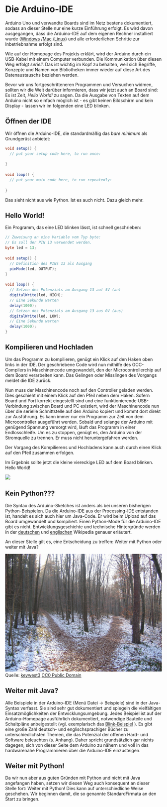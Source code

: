 # Die Arduino-IDE

Arduino Uno und verwandte Boards sind im Netz bestens dokumentiert, sodass an dieser Stelle nur eine kurze Einführung erfolgt. Es wird davon ausgegangen, dass die Arduino-IDE auf dem eigenen Rechner installiert wurde ([Windows](https://www.arduino.cc/en/Guide/Windows#)
/[Mac](https://www.arduino.cc/en/Guide/MacOSX)
/[Linux](http://playground.arduino.cc/Learning/Linux)) und alle erforderlichen Schritte zur Inbetriebnahme erfolgt sind.

Wie auf der Homepage des Projekts erklärt, wird der Arduino durch ein USB-Kabel mit einem Computer verbunden. Die Kommunikation über diesen Weg erfolgt *seriell*. Das ist wichtig im Kopf zu behalten, weil sich Begriffe, Konzepte und Namen von Bibliotheken immer wieder auf diese Art des Datenaustauschs beziehen werden.

Bevor wir uns fortgeschritteneren Programmen und Versuchen widmen, sollten wir die Welt darüber informieren, dass wir jetzt auch an Board sind: Es ist Zeit, *Hello World!* zu sagen. Da die Ausgabe von Texten auf dem Arduino nicht so einfach möglich ist - es gibt keinen Bildschirm und kein Display - lassen wir im folgenden eine LED blinken.

## Öffnen der IDE

Wir öffnen die Arduino-IDE, die standardmäßig das *bare minimum* als Grundgerüst anbietet:

```java
void setup() {
  // put your setup code here, to run once:

}

void loop() {
  // put your main code here, to run repeatedly:

}
```

Das sieht nicht aus wie Python. Ist es auch nicht. Dazu gleich mehr. 

## Hello World!

Ein Programm, das eine LED blinken lässt, ist schnell geschrieben:

```java
// Zuweisung an eine Variable vom Typ byte:
// Es soll der PIN 13 verwendet werden.
byte led = 13;

void setup() {
  // Definition des PINs 13 als Ausgang
  pinMode(led, OUTPUT);
}

void loop() {
  // Setzen des Potenzials am Ausgang 13 auf 5V (an)
  digitalWrite(led, HIGH);  
  // Eine Sekunde warten
  delay(1000);         
  // Setzen des Potenzials am Ausgang 13 aus 0V (aus)
  digitalWrite(led, LOW);
  // Eine Sekunde warten    
  delay(1000);
}
```

## Kompilieren und Hochladen

Um das Programm zu kompilieren, genügt ein Klick auf den Haken oben links in der IDE. Der geschriebene Code wird nun mithilfe des GCC-Compilers in Maschinencode umgewandelt, den der Microcontrollerchip auf dem Board verarbeiten kann. Das Gelingen oder Misslingen des Vorgangs meldet die IDE zurück.

Nun muss der Maschinencode noch auf den Controller geladen werden. Dies geschieht mit einem Klick auf den Pfeil neben dem Haken. Sofern Board und Port korrekt eingestellt sind und eine funktionierende USB-Verbindung zwischen Board und PC existiert, wird der Maschinencode nun über die serielle Schnittstelle auf den Arduino kopiert und kommt dort direkt zur Ausführung. Es kann immer nur ein Programm zur Zeit von dem Microcontroller ausgeführt werden. Sobald und solange der Arduino mit genügend Spannung versorgt wird, läuft das Programm in einer Endlosschleife. Um es zu stoppen, genügt es, den Arduino von der Stromquelle zu trennen. Er muss nicht heruntergefahren werden.

Der Vorgang des Kompilierens und Hochladens kann auch durch einen Klick auf den Pfeil zusammen erfolgen.

Im Ergebnis sollte jetzt die kleine viereckige LED auf dem Board blinken. Hello World!

![
](http://www.wired.com/wp-content/uploads/blogs/geekdad/wp-content/uploads/2012/03/Arduino-LED-Overview.jpg)

## Kein Python???

Die Syntax des Arduino-Sketches ist anders als bei unseren bisherigen Python-Beispielen. Da die Arduino-IDE aus der Processing-IDE entstanden ist, handelt es sich auch hier um Java-Code. Er wird beim Upload auf das Board umgewandelt und kompiliert. Einen Python-Mode für die Arduino-IDE gibt es nicht. Entwicklungsgeschichte und technische Hintergründe werden in der [deutschen](https://de.wikipedia.org/wiki/Arduino_%28Plattform%29)
und [englischen](https://en.wikipedia.org/wiki/Arduino) Wikipedia genauer erläutert.

An dieser Stelle gilt es, eine Entscheidung zu treffen: Weiter mit Python oder weiter mit Java?

![](../images/forest-path-238887_1280.jpg)
Quelle: [keywest3](https://pixabay.com/de/users/keywest3-122514/)
[CC0 Public Domain](https://creativecommons.org/publicdomain/zero/1.0/deed.de)

## Weiter mit Java?

Alle Beispiele in der Arduino-IDE (Menü Datei -> Beispiele) sind in der Java-Syntax verfasst. Sie sind sehr gut dokumentiert und spiegeln die vielfältigen Einsatzmöglichkeiten der Entwicklungsumgebung. Jedes Beispiel ist auf der Arduino-Homepage ausführlich dokumentiert, notwendige Bauteile und Schaltpläne anbeigestellt (vgl. exemplarisch das [Blink-Beispiel](https://www.arduino.cc/en/Tutorial/Blink)
). Es gibt eine große Zahl deutsch- und englischsprachiger Bücher zu unterschiedlichsten Themen, die das Potenzial der offenen Hard- und Software beleuchten (s. Anhang). Daher spricht grundsätzlich gar nichts dagegen, sich von dieser Seite dem Arduino zu nähern und voll in das hardwarenahe Programmieren über die Arduino-IDE einzusteigen.

## Weiter mit Python!

Da wir nun aber aus guten Gründen mit Python und nicht mit Java angefangen haben, setzen wir diesen Weg auch konsequent an dieser Stelle fort: Weiter mit Python! Dies kann auf unterschiedliche Weise geschehen. Wir beginnen damit, die so genannte StandardFirmata an den Start zu bringen.